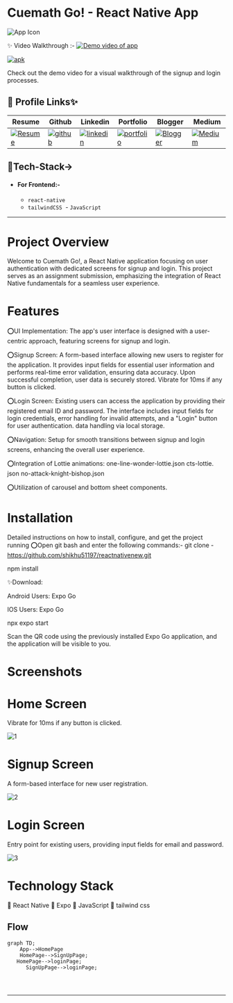 
# Cuemath Go! - React Native App

![App Icon](https://github.com/shikhu51197/reactnativenew/assets/107506646/bcba31a2-17f1-4f8e-a10c-e797b1ed699e)


✨   Video Walkthrough :-  <a href="https://drive.google.com/file/d/1NJDhdEaZ98qPdkkhWmbgxSUCwXUeloPL/view?usp=drive_link">![Demo video of app](https://img.shields.io/badge/Demo_Video_Of_App-Click_ME-brightgreen.svg?style=plastic&logo=YouTube&logoColor=red)</a>

<a href="https://drive.google.com/file/d/1NJDhdEaZ98qPdkkhWmbgxSUCwXUeloPL/view?usp=drive_link">![apk](https://img.shields.io/badge/Apk-Click_ME-brightgreen.svg?style=plastic&logo=YouTube&logoColor=blue)</a>

Check out the demo video for a visual walkthrough of the signup and login processes.

## 🔗 Profile Links✨




| Resume | Github                                                                                                                                   | Linkedin                                                                                                                                                            | Portfolio                                                                                                                                    | Blogger                                                                                                                                                           | Medium                                                                                                                                    |
| ------------- | ---------------------------------------------------------------------------------------------------------------------------------------- | ------------------------------------------------------------------------------------------------------------------------------------------------------------------- | -------------------------------------------------------------------------------------------------------------------------------------------- | -------------------------------------------------------------------------------------------------------------------------------------------- | -------------------------------------------------------------------------------------------------------------------------------------------- |
| [![Resume](https://img.shields.io/badge/my_Resume-E75480?style=for-the-badge&logo=ko-fi&logoColor=white)](https://drive.google.com/file/d/1YE62u2ChjmlR-EKeqZ75UvFMg_KcY86T/view?usp=sharing) | [![github](https://img.shields.io/badge/github-1DA1F2?style=for-the-badge&logo=github&logoColor=white)](https://github.com/shikhu51197/)| [![linkedin](https://img.shields.io/badge/linkedin-0A66C2?style=for-the-badge&logo=linkedin&logoColor=white)](https://www.linkedin.com/in/shikha-gupta-12a2b5199) |[![portfolio](https://img.shields.io/badge/my_portfolio-18A303?style=for-the-badge&logo=ionic&logoColor=white)](https://shikhu51197.github.io/) |[![Blogger](https://img.shields.io/badge/Blogger-FE5A1D?style=for-the-badge&logo=Blogger&logoColor=white)](https://wwwartificial-intelligence.blogspot.com/) |[![Medium](https://img.shields.io/badge/Medium-000?style=for-the-badge&logo=Medium&logoColor=white)](https://medium.com/@sg780060) |  


## 💫Tech-Stack->

- #### For Frontend:-
   - `react-native`
   - `tailwindCSS`
   - `JavaScript `

   
---
# Project Overview
Welcome to Cuemath Go!, a React Native application focusing on user authentication with dedicated screens for signup and login. This project serves as an assignment submission, emphasizing the integration of React Native fundamentals for a seamless user experience.

# Features
⭕UI Implementation: The app's user interface is designed with a user-centric approach, featuring screens for signup and login.

⭕Signup Screen: A form-based interface allowing new users to register for the application. It provides input fields for essential user information and performs real-time error validation, ensuring data accuracy. Upon successful completion, user data is securely stored.  Vibrate for 10ms if any button is clicked. 

⭕Login Screen: Existing users can access the application by providing their registered email ID and password. The interface includes input fields for login credentials, error handling for invalid attempts, and a "Login" button for user authentication. data handling via local storage.

⭕Navigation: Setup for smooth transitions between signup and login screens, enhancing the overall user experience.

⭕Integration of Lottie animations:
one-line-wonder-lottie.json
cts-lottie. json
no-attack-knight-bishop.json

⭕Utilization of carousel and bottom sheet components.

# Installation
Detailed instructions on how to install, configure, and get the project running
⭕Open git bash and enter the following commands:-
  git clone - https://github.com/shikhu51197/reactnativenew.git

  npm install
  
✨Download:

Android Users: Expo Go

IOS Users: Expo Go

  npx expo start
  
Scan the QR code using the previously installed Expo Go application, and the application will be visible to you.

# Screenshots


# Home Screen
Vibrate for 10ms if any button is clicked. 

![1](https://github.com/shikhu51197/reactnativenew/assets/107506646/0f8da575-dd40-4259-841c-97c2d040ac00)


# Signup Screen
A form-based interface for new user registration.

![2](https://github.com/shikhu51197/reactnativenew/assets/107506646/2e3a2894-3cfe-4b4a-a8b4-267ecaac7c42)

# Login Screen
Entry point for existing users, providing input fields for email and password.

![3](https://github.com/shikhu51197/reactnativenew/assets/107506646/f230ec2b-5583-4e6f-b226-1a847a2aae2b)

# Technology Stack

💫 React Native
💫 Expo
💫 JavaScript
💫 tailwind css


## Flow

```mermaid
graph TD;
    App-->HomePage
    HomePage-->SignUpPage;
   HomePage-->loginPage;
      SignUpPage-->loginPage;
    

     
```

---
